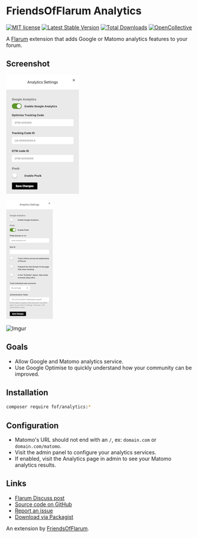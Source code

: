 # FriendsOfFlarum Analytics

[![MIT license](https://img.shields.io/badge/license-MIT-blue.svg)](https://github.com/FriendsOfFlarum/analytics/blob/master/LICENSE.md) [![Latest Stable Version](https://img.shields.io/packagist/v/fof/analytics.svg)](https://packagist.org/packages/fof/analytics) [![Total Downloads](https://img.shields.io/packagist/dt/fof/analytics.svg)](https://packagist.org/packages/fof/analytics) [![OpenCollective](https://img.shields.io/badge/opencollective-fof-blue.svg)](https://opencollective.com/fof/donate)

A [Flarum](https://flarum.org/) extension that adds Google or Matomo analytics features to your forum.

## Screenshot
![Google Analytics](./docs/ga.png?raw=true)

![Piwik](./docs/piwik.png?raw=true)

![Imgur](http://i.imgur.com/GMTSzA5.jpg)

## Goals

- Allow Google and Matomo analytics service.
- Use Google Optimise to quickly understand how your community can be improved.

## Installation

```bash
composer require fof/analytics:*
```

## Configuration

- Matomo's URL should not end with an `/`, ex: `domain.com` or `domain.com/matomo`.
- Visit the admin panel to configure your analytics services.
- If enabled, visit the Analytics page in admin to see your Matomo analytics results.

## Links

- [Flarum Discuss post](https://discuss.flarum.org/d/1983)
- [Source code on GitHub](https://github.com/FriendsOfFlarum/analytics)
- [Report an issue](https://github.com/FriendsOfFlarum/analytics/issues)
- [Download via Packagist](https://packagist.org/packages/fof/analytics)

An extension by [FriendsOfFlarum](https://friendsofflarum.org/).
